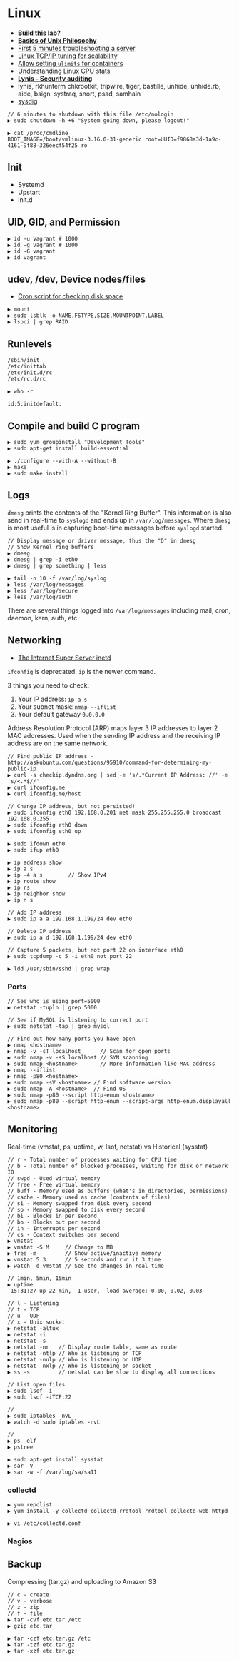 # Linux

* [**Build this lab?**](http://www.greenhills.co.uk/2015/05/22/projectcalico-experiments.html)
* [**Basics of Unix Philosophy**](http://www.faqs.org/docs/artu/ch01s06.html)
* [First 5 minutes troubleshooting a server](http://devo.ps/blog/troubleshooting-5minutes-on-a-yet-unknown-box/)
* [Linux TCP/IP tuning for scalability](http://www.lognormal.com/blog/2012/09/27/linux-tcpip-tuning/)
* [Allow setting `ulimits` for containers](https://github.com/docker/docker/pull/9437)
* [Understanding Linux CPU stats](http://blog.scoutapp.com/articles/2015/02/24/understanding-linuxs-cpu-stats)
* [**Lynis - Security auditing**](https://cisofy.com/lynis/)
* lynis, rkhunterm chkrootkit, tripwire, tiger, bastille, unhide, unhide.rb, aide, bsign, systraq, snort, psad, samhain
* [sysdig](http://www.sysdig.org/)

```
// 6 minutes to shutdown with this file /etc/nologin
▶ sudo shutdown -h +6 "System going down, please logout!" 
```

```
▶ cat /proc/cmdline
BOOT_IMAGE=/boot/vmlinuz-3.16.0-31-generic root=UUID=f9868a3d-1a9c-4161-9f88-326eecf54f25 ro
```

## Init

* Systemd
* Upstart
* init.d



## UID, GID, and Permission

```
▶ id -u vagrant # 1000
▶ id -g vagrant # 1000
▶ id -G vagrant
▶ id vagrant
```

## udev, /dev, Device nodes/files

* [Cron script for checking disk space](http://blog.rimuhosting.com/2012/02/20/cron-script-for-checking-disk-space/)

```
▶ mount
▶ sudo lsblk -o NAME,FSTYPE,SIZE,MOUNTPOINT,LABEL
▶ lspci | grep RAID
```

## Runlevels

```
/sbin/init
/etc/inittab
/etc/init.d/rc
/etc/rc.d/rc
```

```
▶ who -r

id:5:initdefault:
```

## Compile and build C program

```
▶ sudo yum groupinstall "Development Tools"
▶ sudo apt-get install build-essential

▶ ./configure --with-A --without-B
▶ make
▶ sudo make install
```

## Logs

`dmesg` prints the contents of the "Kernel Ring Buffer". This information is also send in real-time to `syslogd` and ends up in `/var/log/messages`. Where `dmesg` is most useful is in capturing boot-time messages before `syslogd` started.

```
// Display message or driver message, thus the "D" in dmesg
// Show Kernel ring buffers
▶ dmesg
▶ dmesg | grep -i eth0
▶ dmesg | grep something | less

▶ tail -n 10 -f /var/log/syslog
▶ less /var/log/messages
▶ less /var/log/secure
▶ less /var/log/auth
```

There are several things logged into `/var/log/messages` including mail, cron, daemon, kern, auth, etc.


## Networking

* [The Internet Super Server inetd](https://www.netbsd.org/docs/guide/en/chap-inetd.html)

`ifconfig` is deprecated. `ip` is the newer command.

3 things you need to check:

1. Your IP address: `ip a s`
2. Your subnet mask: `nmap --iflist`
3. Your default gateway `0.0.0.0`

Address Resolution Protocol (ARP) maps layer 3 IP addresses to layer 2 MAC addresses. Used when the sending IP address and the receiving IP address are on the same network.

```
// Find public IP address - http://askubuntu.com/questions/95910/command-for-determining-my-public-ip
▶ curl -s checkip.dyndns.org | sed -e 's/.*Current IP Address: //' -e 's/<.*$//'
▶ curl ifconfig.me
▶ curl ifconfig.me/host

// Change IP address, but not persisted!
▶ sudo ifconfig eth0 192.168.0.201 net mask 255.255.255.0 broadcast 192.168.0.255
▶ sudo ifconfig eth0 down
▶ sudo ifconfig eth0 up

▶ sudo ifdown eth0
▶ sudo ifup eth0
```

```
▶ ip address show
▶ ip a s
▶ ip -4 a s        // Show IPv4
▶ ip route show
▶ ip rs
▶ ip neighbor show
▶ ip n s

// Add IP address
▶ sudo ip a a 192.168.1.199/24 dev eth0

// Delete IP address
▶ sudo ip a d 192.168.1.199/24 dev eth0

// Capture 5 packets, but not port 22 on interface eth0
▶ sudo tcpdump -c 5 -i eth0 not port 22

▶ ldd /usr/sbin/sshd | grep wrap
```

### Ports

```
// See who is using port=5000
▶ netstat -tupln | grep 5000

// See if MySQL is listening to correct port
▶ sudo netstat -tap | grep mysql

// Find out how many ports you have open
▶ nmap <hostname>
▶ nmap -v -sT localhost      // Scan for open ports
▶ sudo nmap -v -sS localhost // SYN scanning
▶ sudo nmap <hostname>       // More information like MAC address
▶ nmap --iflist
▶ nmap -p80 <hostname>
▶ sudo nmap -sV <hostname> // Find software version
▶ sudo nmap -A <hostname>  // Find OS
▶ sudo nmap -p80 --script http-enum <hostname>
▶ sudo nmap -p80 --script http-enum --script-args http-enum.displayall <hostname>
```

## Monitoring

Real-time (vmstat, ps, uptime, w, lsof, netstat) vs Historical (sysstat)

```
// r - Total number of processes waiting for CPU time
// b - Total number of blocked processes, waiting for disk or network IO
// swpd - Used virtual memory
// free - Free virtual memory
// buff - Memory used as buffers (what's in directories, permissions)
// cache - Memory used as cache (contents of files)
// si - Memory swapped from disk every second
// so - Memory swapped to disk every second
// bi - Blocks in per second
// bo - Blocks out per second
// in - Interrupts per second
// cs - Context switches per second
▶ vmstat
▶ vmstat -S M     // Change to MB
▶ free -m         // Show active/inactive memory
▶ vmstat 5 3      // 5 seconds and run it 3 time
▶ watch -d vmstat // See the changes in real-time

// 1min, 5min, 15min
▶ uptime
 15:31:27 up 22 min,  1 user,  load average: 0.00, 0.02, 0.03

// l - Listening
// t - TCP
// u - UDP
// x - Unix socket
▶ netstat -altux
▶ netstat -i
▶ netstat -s
▶ netstat -nr   // Display route table, same as route
▶ netstat -ntlp // Who is listening on TCP 
▶ netstat -nulp // Who is listening on UDP
▶ netstat -nxlp // Who is listening on socket
▶ ss -s         // netstat can be slow to display all connections

// List open files
▶ sudo lsof -i
▶ sudo lsof -iTCP:22

// 
▶ sudo iptables -nvL
▶ watch -d sudo iptables -nvL

// 
▶ ps -elf
▶ pstree
```

```
▶ sudo apt-get install sysstat
▶ sar -V
▶ sar -w -f /var/log/sa/sa11
```

### collectd

```
▶ yum repolist
▶ yum install -y collectd collectd-rrdtool rrdtool collectd-web httpd

▶ vi /etc/collectd.conf

```

### Nagios

## Backup

Compressing (tar.gz) and uploading to Amazon S3

```
// c - create
// v - verbose
// z - zip
// f - file
▶ tar -cvf etc.tar /etc
▶ gzip etc.tar

▶ tar -czf etc.tar.gz /etc
▶ tar -tzf etc.tar.gz
▶ tar -xzf etc.tar.gz
```
